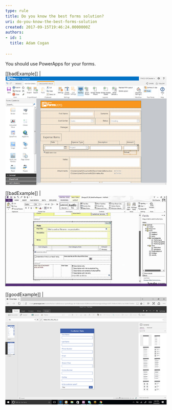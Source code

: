 ```yaml
---
type: rule
title: Do you know the best forms solution?
uri: do-you-know-the-best-forms-solution
created: 2017-09-15T19:46:24.0000000Z
authors:
- id: 1
  title: Adam Cogan

---
```


You should use PowerApps for your forms.
 
[[badExample]]
| ![ Using Nintext](nintex.jpg)

[[badExample]]
| ![ Using Infopath](infopath.jpg)

[[goodExample]]
| ![Using PowerApps](powerapps.jpg)
